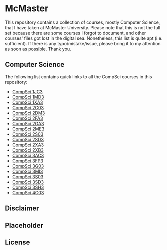 # McMaster
This repository contains a collection of courses, mostly Computer Science, that I have taken at McMaster University. Please note that this is not the full set because there are some courses I forgot to document, and other courses' files got lost in the digital sea. Nonetheless, this list is quite apt (i.e. sufficient). If there is any typo/mistake/issue, please bring it to my attention as soon as possible. Thank you.

## Computer Science
The following list contains quick links to all the CompSci courses in this repository:
* [CompSci 1JC3](https://github.com/chowdhaj/McMaster/tree/main/My%20Courses/CompSci%201JC3)
* [CompSci 1MD3]()
* [CompSci 1XA3]()
* [CompSci 2C03]()
* [CompSci 2DM3]()
* [CompSci 2FA3]()
* [CompSci 2GA3]()
* [CompSci 2ME3]()
* [CompSci 2S03]()
* [CompSci 2SD3]()
* [CompSci 2XA3]()
* [CompSci 2XB3]()
* [CompSci 3AC3]()
* [CompSci 3FP3]()
* [CompSci 3G03]()
* [CompSci 3MI3]()
* [CompSci 3S03]()
* [CompSci 3SD3]()
* [CompSci 3SH3]()
* [CompSci 4C03]()

## Disclaimer

## Placeholder

## License
